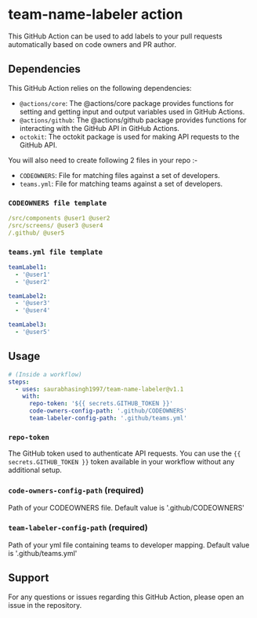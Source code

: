 # team-name-labeler action

This GitHub Action can be used to add labels to your pull requests automatically based on code owners and PR author.

## Dependencies

This GitHub Action relies on the following dependencies:

- `@actions/core`: The @actions/core package provides functions for setting and getting input and output variables used in GitHub Actions.
- `@actions/github`: The @actions/github package provides functions for interacting with the GitHub API in GitHub Actions.
- `octokit`: The octokit package is used for making API requests to the GitHub API.

You will also need to create following 2 files in your repo :-

- `CODEOWNERS`: File for matching files against a set of developers.
- `teams.yml`: File for matching teams against a set of developers.

### `CODEOWNERS file template`

```yaml
/src/components @user1 @user2
/src/screens/ @user3 @user4
/.github/ @user5
```

### `teams.yml file template`

```yaml
teamLabel1:
  - '@user1'
  - '@user2'

teamLabel2:
  - '@user3'
  - '@user4'

teamLabel3:
  - '@user5'
```

## Usage

```yaml
# (Inside a workflow)
steps:
  - uses: saurabhasingh1997/team-name-labeler@v1.1
    with:
      repo-token: '${{ secrets.GITHUB_TOKEN }}'
      code-owners-config-path: '.github/CODEOWNERS'
      team-labeler-config-path: '.github/teams.yml'
```

### `repo-token`

The GitHub token used to authenticate API requests. You can use the `{{ secrets.GITHUB_TOKEN }}` token available in your workflow without any additional setup.

### `code-owners-config-path` (required)

Path of your CODEOWNERS file. Default value is '.github/CODEOWNERS'

### `team-labeler-config-path` (required)

Path of your yml file containing teams to developer mapping. Default value is '.github/teams.yml'

## Support

For any questions or issues regarding this GitHub Action, please open an issue in the repository.
